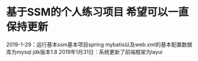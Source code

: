 # 基于SSM的个人练习项目 希望可以一直保持更新
2019-1-29：运行基本ssm基本项目spring mybatis以及web.xml的基本配置数据库为mysql jdk版本1.8
2019年1月31日：系统更新了前端框架为layui
